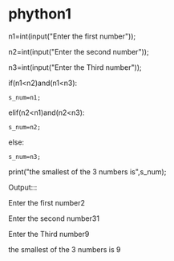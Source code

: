 # phython1
n1=int(input("Enter the first number"));

n2=int(input("Enter the second number"));

n3=int(input("Enter the Third number"));

 

if(n1<n2)and(n1<n3):

    s_num=n1;

elif(n2<n1)and(n2<n3):

    s_num=n2;

else:

    s_num=n3;

 

print("the smallest of the 3 numbers is",s_num);

 

Output:::

Enter the first number2

 

Enter the second number31

 

Enter the Third number9

the smallest of the 3 numbers is 9

